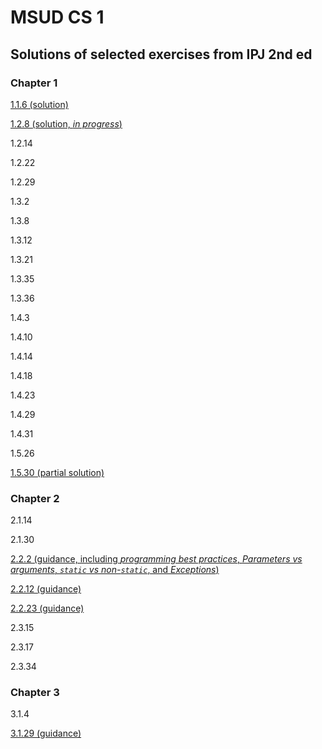 # MSUD CS 1
## Solutions of selected exercises from IPJ 2nd ed
### Chapter 1
[1.1.6 (solution)](homework-solutions/usethree)

[1.2.8 (solution, _in progress_)](homework-solutions/quadratic)

1.2.14

1.2.22

1.2.29

1.3.2

1.3.8

1.3.12

1.3.21

1.3.35

1.3.36

1.4.3

1.4.10

1.4.14

1.4.18

1.4.23

1.4.29

1.4.31

1.5.26

[1.5.30 (partial solution)](homework-solutions/histogram)


### Chapter 2
2.1.14

2.1.30

[2.2.2 (guidance, including _programming best practices_, _Parameters vs arguments_, _`static` vs non-`static`_, and _Exceptions_)](homework-solutions/hyperbolic-lib)

[2.2.12 (guidance)](homework-solutions/matrix-lib)

[2.2.23 (guidance)](homework-solutions/integer-lib)

2.3.15

2.3.17

2.3.34


### Chapter 3
3.1.4

[3.1.29 (guidance)](homework-solutions/raw-picture)


